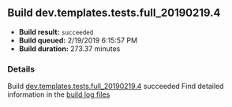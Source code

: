 ## Build dev.templates.tests.full_20190219.4
- **Build result:** `succeeded`
- **Build queued:** 2/19/2019 6:15:57 PM
- **Build duration:** 273.37 minutes
### Details
Build [dev.templates.tests.full_20190219.4](https://winappstudio.visualstudio.com/web/build.aspx?pcguid=a4ef43be-68ce-4195-a619-079b4d9834c2&builduri=vstfs%3a%2f%2f%2fBuild%2fBuild%2f27113) succeeded
Find detailed information in the [build log files](https://uwpctdiags.blob.core.windows.net/buildlogs/dev.templates.tests.full_20190219.4_logs.zip)
